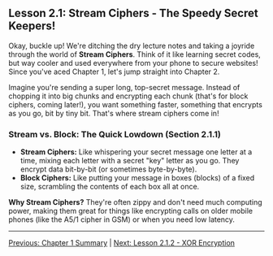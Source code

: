 ## Lesson 2.1: Stream Ciphers - The Speedy Secret Keepers!

Okay, buckle up! We're ditching the dry lecture notes and taking a joyride through the world of **Stream Ciphers**. Think of it like learning secret codes, but way cooler and used everywhere from your phone to secure websites! Since you've aced Chapter 1, let's jump straight into Chapter 2.

Imagine you're sending a super long, top-secret message. Instead of chopping it into big chunks and encrypting each chunk (that's for block ciphers, coming later!), you want something faster, something that encrypts as you go, bit by tiny bit. That's where stream ciphers come in!

### Stream vs. Block: The Quick Lowdown (Section 2.1.1)

*   **Stream Ciphers:** Like whispering your secret message one letter at a time, mixing each letter with a secret "key" letter as you go. They encrypt data bit-by-bit (or sometimes byte-by-byte).
*   **Block Ciphers:** Like putting your message in boxes (blocks) of a fixed size, scrambling the contents of each box all at once.

**Why Stream Ciphers?** They're often zippy and don't need much computing power, making them great for things like encrypting calls on older mobile phones (like the A5/1 cipher in GSM) or when you need low latency.

---

[Previous: Chapter 1 Summary](../ch01/ch01_lesson1.3-4.html) | [Next: Lesson 2.1.2 - XOR Encryption](ch02_xor.html) 
